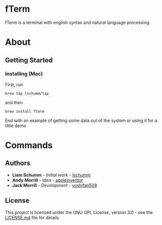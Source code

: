# fTerm

fTerm is a terminal with english syntax and natural language processing.

# About

## Getting Started

### Installing (Mac)

First, run

```
brew tap lschumm/tap
```
and then

```
brew install fterm
```

End with an example of getting some data out of the system or using it for a little demo

# Commands



## Authors

* **Liam Schumm** - *Initial work* - [lschumm](https://github.com/lschumm)
* **Andy Merrill** - *Idea* - [appleinventor](https://github.com/appleinventor)
* **Jack Merrill** - *Development* - [yoshifan509](https://github.com/yoshifan509)




## License

This project is licensed under the GNU GPL License, version 3.0 - see the [LICENSE.md](LICENSE.md) file for details
